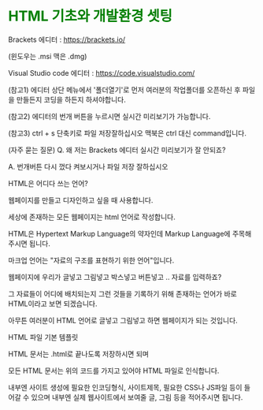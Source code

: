 # <font color="green"> <b> HTML 기초와 개발환경 셋팅 </b> </font>

Brackets 에디터 : https://brackets.io/

(윈도우는 .msi 맥은 .dmg)

Visual Studio code 에디터 : https://code.visualstudio.com/

 

 

(참고1) 에디터 상단 메뉴에서 '폴더열기'로 먼저 여러분의 작업폴더를 오픈하신 후 파일을 만들든지 코딩을 하든지 하셔야합니다. 

(참고2) 에디터의 번개 버튼을 누르시면 실시간 미리보기가 가능합니다.

(참고3) ctrl + s 단축키로 파일 저장잘하십시오 맥북은 ctrl 대신 command입니다.

 

(자주 묻는 질문) Q. 왜 저는 Brackets 에디터 실시간 미리보기가 잘 안되죠?

A. 번개버튼 다시 껐다 켜보시거나 파일 저장 잘하십시오 

 

 

 

HTML은 어디다 쓰는 언어?

 

웹페이지를 만들고 디자인하고 싶을 때 사용합니다.

세상에 존재하는 모든 웹페이지는 html 언어로 작성합니다. 

 

HTML은 Hypertext Markup Language의 약자인데 Markup Language에 주목해주시면 됩니다.

마크업 언어는 "자료의 구조를 표현하기 위한 언어"입니다.

웹페이지에 우리가 글넣고 그림넣고 박스넣고 버튼넣고 .. 자료를 입력하죠? 

그 자료들이 어디에 배치되는지 그런 것들을 기록하기 위해 존재하는 언어가 바로 HTML이라고 보면 되겠습니다. 

아무튼 여러분이 HTML 언어로 글넣고 그림넣고 하면 웹페이지가 되는 것입니다.

 

 

 

 

 

HTML 파일 기본 템플릿

 

<!DOCTYPE html>
<html>
<head>
  <meta charset="UTF-8">
  <title>Document</title>
</head>
<body>
  
</body>
</html>
 

HTML 문서는 .html로 끝나도록 저장하시면 되며

모든 HTML 문서는 위의 코드를 가지고 있어야 HTML 파일로 인식합니다.

<head> 내부엔 사이트 생성에 필요한 인코딩형식, 사이트제목, 필요한 CSS나 JS파일 등이 들어갈 수 있으며 

<body> 내부엔 실제 웹사이트에서 보여줄 글, 그림 등을 적어주시면 됩니다.


 
